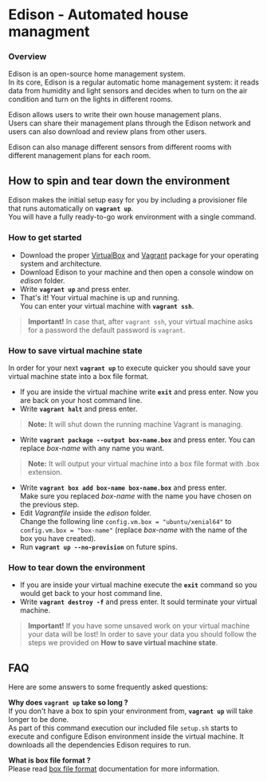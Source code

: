 # Edison - Automated house managment

### Overview

Edison is an open-source home management system.  
In its core, Edison is a regular automatic home management system: it reads data from humidity and light sensors and decides when to turn on the air condition and turn on the lights in different rooms. 

Edison allows users to write their own house management plans.   
Users can share their management plans through the Edison network and users can also download and review plans from other users.

Edison can also manage different sensors from different rooms with different management plans for each room.

## How to spin and tear down the environment

Edison makes the initial setup easy for you by including a provisioner file that runs automatically on **`vagrant up`**.  
You will have a fully ready-to-go work environment with a single command.

### How to get started

- Download the proper [VirtualBox](https://www.virtualbox.org/wiki/Downloads) and [Vagrant](https://www.vagrantup.com/downloads.html) package for your operating system and architecture.
- Download Edison to your machine and then open a console window on *edison* folder.
 - Write **`vagrant up`** and press enter.
 - That's it! Your virtual machine is up and running.  
 You can enter your virtual machine with **`vagrant ssh`**.
 > **Important!** In case that, after `vagrant ssh`, your virtual machine asks for a password the default  password is `vagrant`.
 
 ### How to save virtual machine state
 
 In order for your next **`vagrant up`** to execute quicker you should save your virtual machine state into a box file format.
 
 - If you are inside the virtual machine write **`exit`** and press enter. Now you are back on your host command line. 
 - Write **`vagrant halt`** and press enter.
 > **Note:** It will shut down the running machine Vagrant is managing.
 - Write **`vagrant package --output box-name.box`** and press enter. You can replace *box-name* with any name you want.
> **Note:** It will output your virtual machine into a box file format with .box extension.
- Write **`vagrant box add box-name box-name.box`** and press enter.  
  Make sure you replaced *box-name* with the name you have chosen on the previous step.
- Edit *Vagrantfile* inside the *edison* folder.  
Change the following line `config.vm.box = "ubuntu/xenial64"` to `config.vm.box = "box-name"` (replace *box-name* with the name of the box you have created).
- Run **`vagrant up --no-provision`** on future spins.

### How to tear down the environment

- If you are inside your virtual machine execute the **`exit`** command so you would get back to your host command line.
- Write **`vagrant destroy -f`** and press enter. It sould terminate your virtual machine.
> **Important!** If you have some unsaved work on your virtual machine your data will be lost! In order to save your data you should follow the steps we provided on **How to save virtual machine state**.

## FAQ

Here are some answers to some frequently asked questions:

**Why does `vagrant up` take so long ?**  
If you don't have a box to spin your environment from, **`vagrant up`** will take longer to be done.  
As part of this command execution our included file `setup.sh` starts to execute and configure Edison environment inside the virtual machine. It downloads all the dependencies Edison requires to run.

**What is box file format ?**  
Please read [box file format](https://www.vagrantup.com/docs/boxes/format.html) documentation for more information.